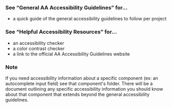 ### See “General AA Accessibility Guidelines”  for... 
* a quick guide of the general accessibility guidelines to follow per project

### See “Helpful Accessibility Resources” for...
* an accessibility checker
* a color contrast checker
* a link to the official AA Accessibility Guidelines website

### Note
If you need accessibility information about a specific component (ex: an autocomplete input field) see that component's folder. There will be a document outlining any specific accessibility information you should know about that component that extends beyond the general accessibility guidelines. 
